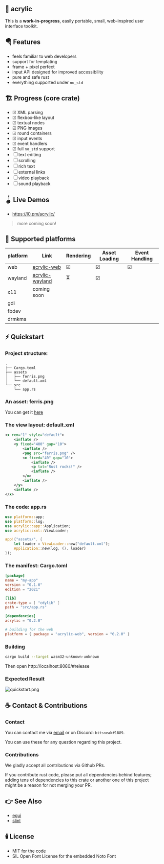 ## 🎨 acrylic

This is a **work-in-progress**, easily portable, small, web-inspired user interface toolkit.

## 🪂 Features

- feels familiar to web developers
- support for templating
- frame + pixel perfect
- input API designed for improved accessibility
- pure and safe rust
- everything supported under `no_std`

## 🏗️ Progress (core crate)

- ☑ XML parsing
- ☑ flexbox-like layout
- ☑ textual nodes
- ☑ PNG images
- ☑ round containers
- ☑ input events
- ☑ event handlers
- ☑ full `no_std` support
- ☐ text editing
- ☐ scrolling
- ☐ rich text
- ☐ external links
- ☐ video playback
- ☐ sound playback

## 🪀 Live Demos

- https://l0.pm/acrylic/

> more coming soon!

## 🧱 Supported platforms

| platform | Link | Rendering | Asset Loading | Event Handling |
|---|---|---|---|---|
| web | [acrylic-web](https://lib.rs/acrylic-web) | ☑ | ☑ | ☑ |
| wayland | [acrylic-wayland](https://lib.rs/acrylic-wayland) | ⏳ | ☑ |  |
| x11 | coming soon |  |  |  |
| gdi |  |  |  |  |
| fbdev |  |  |  |  |
| drmkms |  |  |  |  |

## ⚡️ Quickstart

### Project structure:

```
.
├── Cargo.toml
├── assets
│   ├── ferris.png
│   └── default.xml
└── src
    └── app.rs
```

### An asset: ferris.png

You can get it [here](https://rustacean.net/assets/rustacean-flat-happy.png)

### The view layout: default.xml

```xml
<x rem="1" style="default">
    <inflate />
    <y fixed="400" gap="10">
        <inflate />
        <png src="ferris.png" />
        <x fixed="40" gap="10">
            <inflate />
            <p txt="Rust rocks!" />
            <inflate />
        </x>
        <inflate />
    </y>
    <inflate />
</x>
```

### The code: app.rs

```rust
use platform::app;
use platform::log;
use acrylic::app::Application;
use acrylic::xml::ViewLoader;

app!("assets/", {
    let loader = ViewLoader::new("default.xml");
    Application::new(log, (), loader)
});
```

### The manifest: Cargo.toml

```toml
[package]
name = "my-app"
version = "0.1.0"
edition = "2021"

[lib]
crate-type = [ "cdylib" ]
path = "src/app.rs"

[dependencies]
acrylic = "0.2.0"

# building for the web
platform = { package = "acrylic-web", version = "0.2.0" }
```

### Building

```bash
cargo build --target wasm32-unknown-unknown
```

Then open http://localhost:8080/#release

### Expected Result

![quickstart.png](https://docs.rs/crate/acrylic/0.1.22/source/quickstart.png)

## ☕ Contact & Contributions

### Contact

You can contact me via [email](mailto:nathan.royer.pro@gmail.com)
or on Discord: `bitsneak#1889`.

You can use these for any question regarding this project.

### Contributions

We gladly accept all contributions via Github PRs.

If you contribute rust code, please put all dependencies
behind features; adding tens of dependencies to this crate
or another one of this project might be a reason for not
merging your PR.

## 👉 See Also

* [egui](https://lib.rs/egui)
* [slint](https://lib.rs/slint)

## 🕯️ License

* MIT for the code
* SIL Open Font License for the embedded Noto Font
